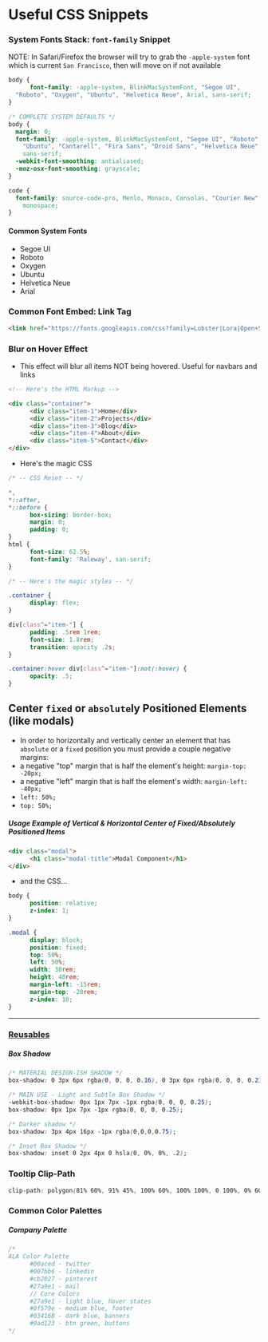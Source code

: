 # Useful CSS Snippets

### System Fonts Stack: ```font-family``` Snippet
NOTE: In Safari/Firefox the browser will try to grab the ```-apple-system``` font which is current ```San Francisco```, then will move on if not available

```css
body {
      font-family: -apple-system, BlinkMacSystemFont, "Segoe UI",
  "Roboto", "Oxygen", "Ubuntu", "Helvetica Neue", Arial, sans-serif;
}

/* COMPLETE SYSTEM DEFAULTS */
body {
  margin: 0;
  font-family: -apple-system, BlinkMacSystemFont, "Segoe UI", "Roboto", "Oxygen",
    "Ubuntu", "Cantarell", "Fira Sans", "Droid Sans", "Helvetica Neue",
    sans-serif;
  -webkit-font-smoothing: antialiased;
  -moz-osx-font-smoothing: grayscale;
}

code {
  font-family: source-code-pro, Menlo, Monaco, Consolas, "Courier New",
    monospace;
}
```
#### Common System Fonts
- Segoe UI
- Roboto
- Oxygen
- Ubuntu
- Helvetica Neue
- Arial


### Common Font Embed: Link Tag
```html
<link href="https://fonts.googleapis.com/css?family=Lobster|Lora|Open+Sans:300,400,600,700,800|Pacifico&display=swap" rel="stylesheet">
```

### Blur on Hover Effect
- This effect will blur all items NOT being hovered. Useful for navbars and links
```html
<!-- Here's the HTML Markup -->

<div class="container">
      <div class="item-1">Home</div>
      <div class="item-2">Projects</div>
      <div class="item-3">Blog</div>
      <div class="item-4">About</div>
      <div class="item-5">Contact</div>           
</div>
```
- Here's the magic CSS
```css
/* -- CSS Reset -- */

*,
*::after,
*::before {
      box-sizing: border-box;
      margin: 0;
      padding: 0;
}
html {
      font-size: 62.5%;
      font-family: 'Raleway', san-serif;
}

/* -- Here's the magic styles -- */

.container {
      display: flex;
}

div[class^="item-"] {
      padding: .5rem 1rem;
      font-size: 1.8rem;
      transition: opacity .2s;
}

.container:hover div[class^="item-"]:not(:hover) {
      opacity: .5;
}

```

## Center ```fixed``` or ```absolute```ly Positioned Elements (like modals)
- In order to horizontally and vertically center an element that has ```absolute``` or a ```fixed``` position you must provide a couple negative margins:
- a negative "top" margin that is half the element's height: ```margin-top: -20px;```
- a negative "left" margin that is half the element's width: ```margin-left: -40px;```
- ```left: 50%;```
- ```top: 50%;```

##### Usage Example of Vertical & Horizontal Center of Fixed/Absolutely Positioned Items
```html
<div class="modal">
      <h1 class="modal-title">Modal Component</h1>
</div>
```
- and the CSS...
```css
body {
      position: relative;
      z-index: 1;
}

.modal {
      display: block;
      position: fixed;
      top: 50%;
      left: 50%;
      width: 30rem;
      height: 40rem;
      margin-left: -15rem;
      margin-top: -20rem;
      z-index: 10;
}
```


------------


### <u>__Reusables__</u>
##### __Box Shadow__
```css
/* MATERIAL DESIGN-ISH SHADOW */
box-shadow: 0 3px 6px rgba(0, 0, 0, 0.16), 0 3px 6px rgba(0, 0, 0, 0.23);

/* MAIN USE - Light and Subtle Box Shadow */
-webkit-box-shadow: 0px 1px 7px -1px rgba(0, 0, 0, 0.25);
box-shadow: 0px 1px 7px -1px rgba(0, 0, 0, 0.25);

/* Darker shadow */
box-shadow: 3px 4px 16px -1px rgba(0,0,0,0.75);

/* Inset Box Shadow */
box-shadow: inset 0 2px 4px 0 hsla(0, 0%, 0%, .2);
```

### Tooltip Clip-Path
```css
clip-path: polygon(81% 60%, 91% 45%, 100% 60%, 100% 100%, 0 100%, 0% 60%, 59% 60%);
```

### Common Color Palettes
##### __Company Palette__
```css
/*
ALA Color Palette
      #00aced - twitter
      #007bb6 - linkedin
      #cb2027 - pinterest
      #27a9e1 - mail
      // Core Colors
      #27a9e1 - light blue, hover states
      #0f579e - medium blue, footer
      #03416B - dark blue, banners
      #9ad123 - btn green, buttons
*/
